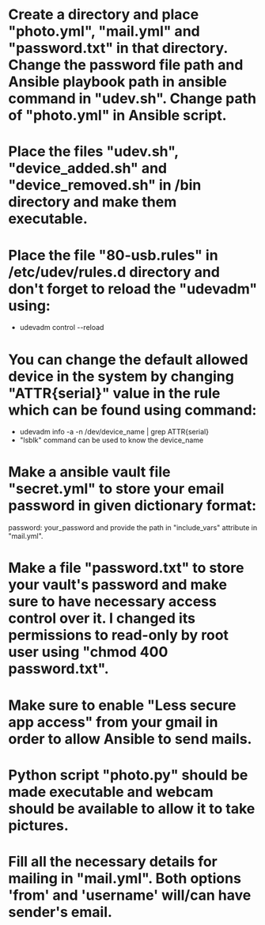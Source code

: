 # Create a directory and place "photo.yml", "mail.yml" and "password.txt" in that directory. Change the password file path and Ansible playbook path in ansible command in "udev.sh". Change path of "photo.yml" in Ansible script.

 
# Place the files "udev.sh", "device_added.sh" and "device_removed.sh" in /bin directory and make them executable.


# Place the file "80-usb.rules" in /etc/udev/rules.d directory and don't forget to reload the "udevadm" using:
* udevadm control --reload


# You can change the default allowed device in the system by changing "ATTR{serial}" value in the rule which can be found using command:
* udevadm info -a -n /dev/device_name | grep ATTR{serial}
* "lsblk" command can be used to know the device_name 


# Make a ansible vault file "secret.yml" to store your email password in given dictionary format:
password: your_password
and provide the path in "include_vars" attribute in "mail.yml".


# Make a file "password.txt" to store your vault's password and make sure to have necessary access control over it. I changed its permissions to read-only by root user using "chmod 400 password.txt".


# Make sure to enable "Less secure app access" from your gmail in order to allow Ansible to send mails.


# Python script "photo.py" should be made executable and webcam should be available to allow it to take pictures.

# Fill all the necessary details for mailing in "mail.yml". Both options 'from' and 'username' will/can have sender's email.

